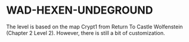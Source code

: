 # WAD-HEXEN-UNDEGROUND
The level is based on the map Crypt1 from Return To Castle Wolfenstein (Chapter 2 Level 2). However, there is still a bit of customization.
